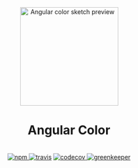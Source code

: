 <div align="center">
  <img src="https://raw.githubusercontent.com/scttcper/ngx-color/master/misc/sketch-example.png" width="225" alt="Angular color sketch preview">
  <br>
  <h1>Angular Color</h1>
  <br>
  <a href="https://www.npmjs.org/package/ngx-color">
    <img src="https://badge.fury.io/js/ngx-color.svg" alt="npm">
  </a> 
  <a href="https://travis-ci.org/scttcper/ngx-color">
    <img src="https://travis-ci.org/scttcper/ngx-color.svg?branch=master" alt="travis"></a> 
  <a href="https://codecov.io/github/scttcper/ngx-color">
    <img src="https://img.shields.io/codecov/c/github/scttcper/ngx-color.svg" alt="codecov">
  </a>
  <a href="https://greenkeeper.io/">
    <img src="https://badges.greenkeeper.io/scttcper/ngx-color.svg" alt="greenkeeper">
  </a>
</div>

<br>
<br>
